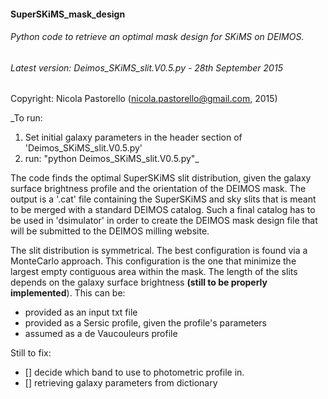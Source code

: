 #### SuperSKiMS_mask_design
###### Python code to retrieve an optimal mask design for SKiMS on DEIMOS. 

###### Latest version: Deimos_SKiMS_slit.V0.5.py - 28th September 2015

Copyright: Nicola Pastorello (nicola.pastorello@gmail.com, 2015)


_To run: 
1.  Set initial galaxy parameters in the header section of 'Deimos_SKiMS_slit.V0.5.py'
2.  run: "python Deimos_SKiMS_slit.V0.5.py"_


The code finds the optimal SuperSKiMS slit distribution, given the galaxy surface 
brightness profile and the orientation of the DEIMOS mask. 
The output is a '.cat' file containing the SuperSKiMS and sky slits that is meant to be 
merged with a standard DEIMOS catalog. Such a final catalog has to be used in 
'dsimulator' in order to create the DEIMOS mask design file that will be submitted to 
the DEIMOS milling website. 

The slit distribution is symmetrical. The best configuration is found via a 
MonteCarlo approach. This configuration is the one that minimize the largest 
empty contiguous area within the mask. 
The length of the slits depends on the galaxy surface brightness **(still to be properly implemented**). 
This can be:
* provided as an input txt file
* provided as a Sersic profile, given the profile's parameters
* assumed as a de Vaucouleurs profile

Still to fix:
*   [] decide which band to use to photometric profile in.
*   [] retrieving galaxy parameters from dictionary

